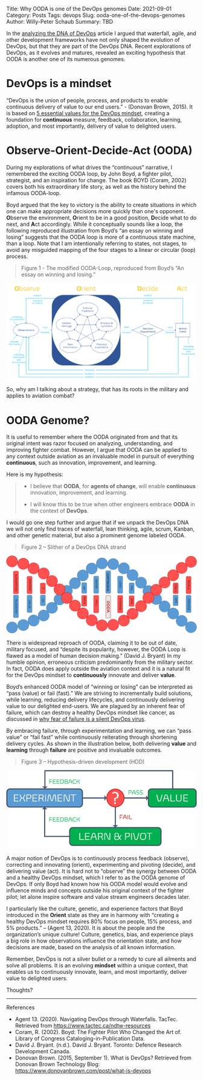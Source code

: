 Title: Why OODA is one of the DevOps genomes
Date: 2021-09-01
Category: Posts 
Tags: devops
Slug: ooda-one-of-the-devops-genomes
Author: Willy-Peter Schaub
Summary: TBD

In the [analyzing the DNA of DevOps](https://opensource.com/article/18/11/analyzing-devops) article I argued that waterfall, agile, and other development frameworks have not only shaped the evolution of DevOps, but that they are part of the DevOps DNA. Recent explorations of DevOps, as it evolves and matures, revealed an exciting hypothesis that OODA is another one of its numerous genomes. 

# DevOps is a mindset

 “DevOps is the union of people, process, and products to enable continuous delivery of value to our end users.” - (Donovan Brown, 2015). It is based on [5 essential values for the DevOps mindset](https://opensource.com/article/19/5/values-devops-mindset), creating a foundation for **continuous** measure, feedback, collaboration, learning, adoption, and most importantly, delivery of value to delighted users.

# Observe-Orient-Decide-Act (OODA) 

During my explorations of what drives the “continuous” narrative, I remembered the exciting OODA loop, by John Boyd, a fighter pilot, strategist, and an inspiration for change. The book BOYD (Coram, 2002) covers both his extraordinary life story, as well as the history behind the infamous OODA-loop.

Boyd argued that the key to victory is the ability to create situations in which one can make appropriate decisions more quickly than one's opponent. **O**bserve the environment, **O**rient to be in a good position, **D**ecide what to do next, and **A**ct accordingly. While it conceptually sounds like a loop, the following reproduced illustration from Boyd’s “an essay on winning and losing” suggests that the OODA loop is more of a continuous state machine, than a loop. Note that I am intentionally referring to states, not stages, to avoid any misguided mapping of the four stages to a linear or circular (loop) process.
 

> Figure 1 - The modified OODA-Loop, reproduced from Boyd’s “An essay on winning and losing.”

![OODA](../images/ooda-loop-and-devops-1.png) 


So, why am I talking about a strategy, that has its roots in the military and applies to aviation combat?

# OODA Genome?

It is useful to remember where the OODA originated from and that its original intent was razor focused on analyzing, understanding, and improving fighter combat. However, I argue that OODA can be applied to any context outside aviation as an invaluable model in pursuit of everything **continuous**, such as innovation, improvement, and learning.

Here is my hypothesis:


> - I believe that **OODA**, for **agents of change**, will enable **continuous** innovation, improvement, and learning.
>
> - I will know this to be true when other engineers embrace **OODA** in the context of **DevOps**.


I would go one step further and argue that if we unpack the DevOps DNA we will not only find traces of waterfall, lean thinking, agile, scrum, Kanban, and other genetic material, but also a prominent genome labeled OODA.
 

> Figure 2 – Slither of a DevOps DNA strand

![OODA](../images/ooda-loop-and-devops-2.png) 

There is widespread reproach of OODA, claiming it to be out of date, military focused, and “despite its popularity, however, the OODA Loop is flawed as a model of human decision making.” (David J. Bryant) In my humble opinion, erroneous criticism predominantly from the military sector. In fact, OODA does apply outside the aviation context and it is a natural fit for the DevOps mindset to **continuously** innovate and deliver **value**.

Boyd’s enhanced OODA model of “winning or losing” can be interpreted as “pass (value) or fail (fast).” We are striving to incrementally build solutions, while learning, reducing delivery lifecycles, and continuously delivering value to our delighted end-users. We are plagued by an inherent fear of failure, which can destroy a healthy DevOps mindset like cancer, as discussed in [why fear of failure is a silent DevOps virus](https://opensource.com/article/19/8/why-fear-failure-silent-devops-virus).

By embracing failure, through experimentation and learning, we can “pass value” or “fail fast” while continuously reiterating through shortening delivery cycles. As shown in the illustration below, both delivering **value** and **learning** through **failure** are positive and invaluable outcomes.


> Figure 3 – Hypothesis-driven development (HDD)

![OODA](../images/ooda-loop-and-devops-3.png) 

A major notion of DevOps is to continuously process feedback (observe), correcting and innovating (orient), experimenting and pivoting (decide), and delivering value (act). It is hard not to “observe” the synergy between OODA and a healthy DevOps mindset, which I refer to as the OODA genome of DevOps. If only Boyd had known how his OODA model would evolve and influence minds and concepts outside his original context of the fighter pilot; let alone inspire software and value stream engineers decades later.

I particularly like the culture, genetic, and experience factors that Boyd introduced in the **Orient** state as they are in harmony with “creating a healthy DevOps mindset requires 80% focus on people, 15% process, and 5% products.” – (Agent 13, 2020). It is about the people and the organization’s unique culture! Culture, genetics, bias, and experience plays a big role in how observations influence the orientation state, and how decisions are made, based on the analysis of all known information. 

Remember, DevOps is not a silver bullet or a remedy to cure all ailments and solve all problems. It is an evolving **mindset** within a unique context, that enables us to continuously innovate, learn, and most importantly, deliver value to delighted users.

Thoughts?

---

References

- Agent 13. (2020). Navigating DevOps through Waterfalls. TacTec. Retrieved from https://www.tactec.ca/ndtw-resources
- Coram, R. (2002). Boyd: The Fighter Pilot Who Changed the Art of. Library of Congress Cataloging-in-Publication Data.
- David J. Bryant. (n.d.). David J. Bryant. Toronto: Defence Research Development Canada.
- Donovan Brown. (2015, September 1). What is DevOps? Retrieved from Donovan Brown Technology Blog: https://www.donovanbrown.com/post/what-is-devops

